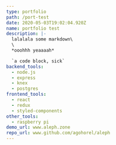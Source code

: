 ```yaml
---
type: portfolio
path: /port-test
date: 2020-05-03T19:02:04.920Z
name: portfolio test
description: |-
  lalalala some markdown\
  \
  *ooohhh yeaaaah*

  `a code block, sick`
backend_tools:
  - node.js
  - express
  - knex
  - postgres
frontend_tools:
  - react
  - redux
  - styled-components
other_tools:
  - raspberry pi
demo_url: www.aleph.zone
repo_url: www.github.com/agohorel/aleph
---
```

